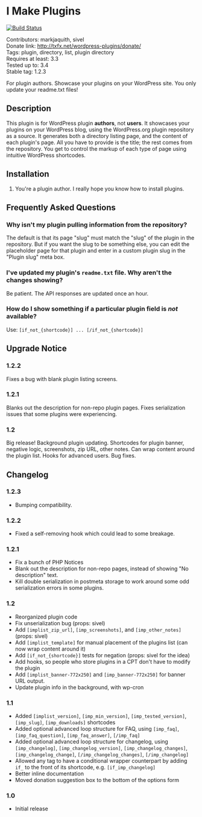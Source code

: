 # I Make Plugins #

[![Build Status](https://travis-ci.org/markjaquith/i-make-plugins.png?branch=master)](https://travis-ci.org/markjaquith/i-make-plugins)  

Contributors: markjaquith, sivel  
Donate link: http://txfx.net/wordpress-plugins/donate/  
Tags: plugin, directory, list, plugin directory  
Requires at least: 3.3  
Tested up to: 3.4  
Stable tag: 1.2.3  

For plugin authors. Showcase your plugins on your WordPress site. You only update your readme.txt files!

## Description ##

This plugin is for WordPress plugin __authors__, not __users__. It showcases your plugins on your WordPress blog, using the WordPress.org plugin repository as a source. It generates both a directory listing page, and the content of each plugin's page. All you have to provide is the title; the rest comes from the repository. You get to control the markup of each type of page using intuitive WordPress shortcodes.

## Installation ##

1. You're a plugin author. I really hope you know how to install plugins.

## Frequently Asked Questions ##

### Why isn't my plugin pulling information from the repository? ###

The default is that its page "slug" must match the "slug" of the plugin in the repository. But if you want the slug to be something else, you can edit the placeholder page for that plugin and enter in a custom plugin slug in the "Plugin slug" meta box.

### I've updated my plugin's `readme.txt` file. Why aren't the changes showing? ###

Be patient. The API responses are updated once an hour.

### How do I show something if a particular plugin field is *not* available? ###

Use: `[if_not_{shortcode}] ... [/if_not_{shortcode}]`

## Upgrade Notice ##

### 1.2.2 ###
Fixes a bug with blank plugin listing screens.

### 1.2.1 ###
Blanks out the description for non-repo plugin pages. Fixes serialization issues that some plugins were experiencing.

### 1.2 ###
Big release! Background plugin updating. Shortcodes for plugin banner, negative logic, screenshots, zip URL, other notes. Can wrap content around the plugin list. Hooks for advanced users. Bug fixes.

## Changelog ##

### 1.2.3 ###
* Bumping compatibility.

### 1.2.2 ###
* Fixed a self-removing hook which could lead to some breakage.

### 1.2.1 ###
* Fix a bunch of PHP Notices
* Blank out the description for non-repo pages, instead of showing "No description" text.
* Kill double serialization in postmeta storage to work around some odd serialization errors in some plugins.

### 1.2 ###
* Reorganized plugin code
* Fix unserialization bug (props: sivel)
* Add `[implist_zip_url]`, `[imp_screenshots]`, and `[imp_other_notes]` (props: sivel)
* Add `[implist_template]` for manual placement of the plugins list (can now wrap content around it)
* Add `[if_not_{shortcode}]` tests for negation (props: sivel for the idea)
* Add hooks, so people who store plugins in a CPT don't have to modify the plugin
* Add `[implist_banner-772x250]` and `[imp_banner-772x250]` for banner URL output.
* Update plugin info in the background, with wp-cron

### 1.1 ###
* Added `[implist_version]`, `[imp_min_version]`, `[imp_tested_version]`, `[imp_slug]`, `[imp_downloads]` shortcodes
* Added optional advanced loop structure for FAQ, using `[imp_faq]`, `[imp_faq_question]`, `[imp_faq_answer]`, `[/imp_faq]`
* Added optional advanced loop structure for changelog, using `[imp_changelog]`, `[imp_changelog_version]`, `[imp_changelog_changes]`, `[imp_changelog_change]`, `[/imp_changelog_changes]`, `[/imp_changelog]`
* Allowed any tag to have a conditional wrapper counterpart by adding `if_` to the front of its shortcode, e.g. `[if_imp_changelog]`
* Better inline documentation
* Moved donation suggestion box to the bottom of the options form

### 1.0 ###
* Initial release
